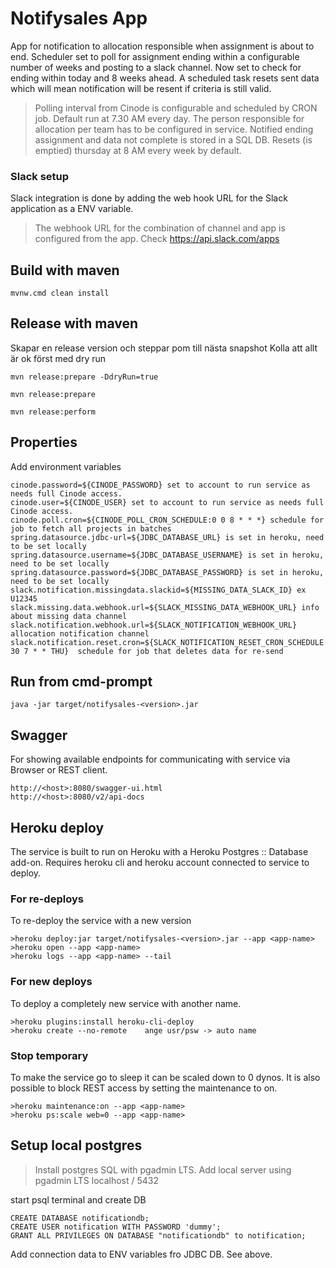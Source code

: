 # Notifysales App
App for notification to allocation responsible when assignment is about to end.
Scheduler set to poll for assignment ending within a configurable number of weeks
and posting to a slack channel. Now set to check for ending within today and 8 weeks ahead.
A scheduled task resets sent data which will mean notification will be resent if criteria is still valid.
>Polling interval from Cinode is configurable and scheduled by CRON job.
>Default run at 7.30 AM every day.
>The person responsible for allocation per team has to be configured in service.
>Notified ending assignment and data not complete is stored in a SQL DB.
>Resets (is emptied) thursday at 8 AM every week by default.
### Slack setup
Slack integration is done by adding the web hook URL for the Slack application 
as a ENV variable.  
>The webhook URL for the combination of channel and app is configured from the app.
>Check https://api.slack.com/apps

## Build with maven
```
mvnw.cmd clean install
```

## Release with maven
Skapar en release version och steppar pom till nästa snapshot
Kolla att allt är ok först med dry run
```
mvn release:prepare -DdryRun=true  

mvn release:prepare

mvn release:perform
```

## Properties
Add environment variables
```
cinode.password=${CINODE_PASSWORD} set to account to run service as needs full Cinode access.
cinode.user=${CINODE_USER} set to account to run service as needs full Cinode access.
cinode.poll.cron=${CINODE_POLL_CRON_SCHEDULE:0 0 8 * * *} schedule for job to fetch all projects in batches
spring.datasource.jdbc-url=${JDBC_DATABASE_URL} is set in heroku, need to be set locally
spring.datasource.username=${JDBC_DATABASE_USERNAME} is set in heroku, need to be set locally
spring.datasource.password=${JDBC_DATABASE_PASSWORD} is set in heroku, need to be set locally
slack.notification.missingdata.slackid=${MISSING_DATA_SLACK_ID} ex U12345
slack.missing.data.webhook.url=${SLACK_MISSING_DATA_WEBHOOK_URL} info about missing data channel
slack.notification.webhook.url=${SLACK_NOTIFICATION_WEBHOOK_URL} allocation notification channel
slack.notification.reset.cron=${SLACK_NOTIFICATION_RESET_CRON_SCHEDULE:0 30 7 * * THU}  schedule for job that deletes data for re-send
```

## Run from cmd-prompt
```
java -jar target/notifysales-<version>.jar
```

## Swagger 
For showing available endpoints for communicating with service via Browser or REST client.
```
http://<host>:8080/swagger-ui.html
http://<host>:8080/v2/api-docs
```

## Heroku deploy
The service is built to run on Heroku with a Heroku Postgres :: Database add-on.
Requires heroku cli and heroku account connected to service to deploy.
### For re-deploys
To re-deploy the service with a new version
```
>heroku deploy:jar target/notifysales-<version>.jar --app <app-name>
>heroku open --app <app-name>
>heroku logs --app <app-name> --tail
```

### For new deploys
To deploy a completely new service with another name.
```
>heroku plugins:install heroku-cli-deploy
>heroku create --no-remote    ange usr/psw -> auto name
```
### Stop temporary
To make the service go to sleep it can be scaled down to 0 dynos.
It is also possible to block REST access by setting the maintenance to on.
```
>heroku maintenance:on --app <app-name>
>heroku ps:scale web=0 --app <app-name>
```

## Setup local postgres
>Install postgres SQL with pgadmin LTS.
>Add local server using pgadmin LTS
>localhost / 5432

start psql terminal and create DB
```
CREATE DATABASE notificationdb;
CREATE USER notification WITH PASSWORD 'dummy';
GRANT ALL PRIVILEGES ON DATABASE "notificationdb" to notification;
```
Add connection data to ENV variables fro JDBC DB. See above.



